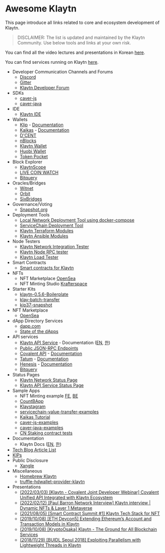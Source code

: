 # Awesome Klaytn

This page introduce all links related to core and ecosystem development of Klaytn.

> DISCLAIMER: The list is updated and maintained by the Klaytn Community. Use below tools and links at your own risk.

You can find all the video lectures and presentations in Korean [here](./contents_kr.md).

You can find services running on Klaytn [here](./Services.md).

* Developer Communication Channels and Forums
  * [Discord](https://discord.gg/aY8mrCGANk)
  * [Gitter](https://gitter.im/klaytn)
  * [Klaytn Developer Forum](https://forum.klaytn.com/)
* SDKs
  * [caver-js](https://github.com/klaytn/caver-js)
  * [caver-java](https://github.com/klaytn/caver-java)
* IDE
  * [Klaytn IDE](https://ide.klaytn.com/)
* Wallets
  * [Klip](https://klipwallet.com/) - [Documentation](https://docs.klipwallet.com/)
  * [Kaikas](https://chrome.google.com/webstore/detail/kaikas/jblndlipeogpafnldhgmapagcccfchpi) - [Documentation](https://docs.kaikas.io/)
  * [D'CENT](https://dcentwallet.com/)
  * [nBlocks](https://nblocks.io/)
  * [Klaytn Wallet](https://wallet.klaytn.com/)
  * [Huobi Wallet](https://www.huobiwallet.com/en/)
  * [Token Pocket](https://www.tokenpocket.pro/)
* Block Explorer
  * [KlaytnScope](https://scope.klaytn.com/)
  * [LIVE COIN WATCH](https://www.livecoinwatch.com/?platforms=KLAY)
  * [Bitquery](https://explorer.bitquery.io/klaytn)
* Oracles/Bridges
  * [Witnet](https://feeds.witnet.io/klaytn)
  * [Orbit](https://bridge.orbitchain.io/)
  * [SixBridges](https://bridge.six.network/)
* Governance/Voting
  * [Snapshot.org](https://snapshot.org/#/networks?q=klaytn)
* Deployment Tools
  * [Local Network Deployment Tool using docker-compose](https://github.com/klaytn/local-klaytn-deploy)
  * [ServiceChain Deployment Tool](https://github.com/klaytn/servicechain-deploy)
  * [Klaytn Terraform Modules](https://github.com/klaytn/klaytn-terraform)
  * [Klaytn Ansible Modules](https://github.com/klaytn/klaytn-ansible)
* Node Testers
  * [Klaytn Network Integration Tester](https://github.com/klaytn/klaytn-deploy)
  * [Klaytn Node RPC tester](https://github.com/klaytn/klaytn-rpc-tester)
  * [Klaytn Load Tester](https://github.com/klaytn/klaytn-load-tester)
* Smart Contracts
  * [Smart contracts for Klaytn](https://github.com/klaytn/klaytn-contracts)
* NFTs
  * NFT Marketplace [OpenSea](https://opensea.io/)
  * NFT Minting Studio [Krafterspace](https://www.krafter.space/en/explore)
* Starter Kits
  * [klaytn-0.5.6-Boilerplate](https://github.com/GaeJobBu/klaytn-0.5.6-Boilerplate)
  * [klay-batch-transfer](https://github.com/GaeJobBu/klay-batch-transfer)
  * [kip37-snapshot](https://github.com/GaeJobBu/kip37-snapshot)
* NFT Marketplace
  * [OpenSea](https://opensea.io/)
* dApp Directory Services
  * [dapp.com](https://opensea.io/)
  * [State of the dApps](https://www.stateofthedapps.com/ko/rankings/platform/klaytn)
* API services
  * [Klaytn API Service](https://www.klaytnapi.com/) - Documentation ([EN](https://docs.klaytnapi.com/v/en/), [한](https://docs.klaytnapi.com/))
  * [Public JSON-RPC Endpoints](https://docs.klaytn.foundation/dapp/json-rpc/public-en)
  * [Covalent API](https://www.covalenthq.com/) - [Documentation](https://www.covalenthq.com/docs/networks/klaytn/)
  * [Tatum](https://tatum.io/) - [Documentation](https://tatum.io/apidoc.php#tag/Blockchain-Klaytn)
  * [Henesis](https://henesis.io/en) - [Documentation](https://docs.henesis.io/docs)
  * [Bitquery](https://bitquery.io/blog/klaytn-api)
* Status Pages
  * [Klaytn Network Status Page](https://status.klaytn.com/)
  * [Klaytn API Service Status Page](https://status.klaytnapi.com/)
* Sample Apps
  * NFT Minting example [FE](https://github.com/klaytn/klaytn-nft-minter-frontend), [BE](https://github.com/klaytn/klaytn-nft-minter-backend)
  * [CountBApp](https://github.com/klaytn/countbapp)
  * [Klaystagram](https://github.com/klaytn/klaystagram)
  * [servicechain-value-transfer-examples](https://github.com/klaytn/servicechain-value-transfer-examples)
  * [Kaikas Tutorial](https://github.com/klaytn/kaikas-tutorial)
  * [caver-js-examples](https://github.com/klaytn/caver-js-examples)
  * [caver-java-examples](https://github.com/klaytn/caver-java-examples)
  * [CN Staking contract tests](https://github.com/klaytn/cn-staking-contract-tests)
* Documentation
  * Klaytn Docs ([EN](https://docs.klaytn.com/), [한](https://ko.docs.klaytn.com/))
 * [Tech Blog Article List](./tech-blog.md)
  * [KIPs](https://github.com/klaytn/kips)
* Public Disclosure
  * [Xangle](https://xangle.io/project/KLAY/profile/)
* Miscellaneous
  * [Homebrew Klaytn](https://github.com/klaytn/homebrew-klaytn)
  * [truffle-hdwallet-provider-klaytn](https://github.com/klaytn/truffle-hdwallet-provider-klaytn)
* Presentations
  * [(2022/03/03) [Klaytn - Covalent Joint Developer Webinar] Covalent Unified API Integrated with Klaytn Ecosystem](https://www.youtube.com/watch?v=BM3QzKEVi2U)
  * [(2022/02/12) [Paul Barron Network Interview] Klaytn interview | Dynamic NFTs & Layer 1 Metaverse](https://www.youtube.com/watch?v=HK64ecRSlpg)
  * [(2021/08/05) [Smart Contract Summit #1] Klaytn Tech Stack for NFT](https://www.smartcontractsummit.io/)
  * [(2019/10/08) [ETH Devcon5] Extending Ethereum’s Account and Transaction Models in Klaytn](https://archive.devcon.org/archive/watch/5/extending-ethereums-account-and-transaction-models-in-klaytn/?tab=YouTube)
  * [(2019/10/08) [KryptoOsaka] Klaytn - The Ground for All Blockchain Services](https://www.eventbrite.com/e/kryptoosaka-buidling-projects-of-east-and-west-tickets-74307566933#)
  * [(2018/11/29) [BUIDL Seoul 2018] Exploiting Parallelism with Lightweight Threads in Klaytn](https://buidl.kr/)
